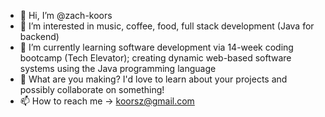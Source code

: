 - 👋 Hi, I’m @zach-koors
- 👀 I’m interested in music, coffee, food, full stack development (Java for backend)
- 🌱 I’m currently learning software development via 14-week coding bootcamp (Tech Elevator); creating dynamic web-based
software systems using the Java programming language
- 💞️ What are you making? I'd love to learn about your projects and possibly collaborate on something!
- 📫 How to reach me -> koorsz@gmail.com

<!---
zach-koors/zach-koors is a ✨ special ✨ repository because its `README.md` (this file) appears on your GitHub profile.
You can click the Preview link to take a look at your changes.
--->

